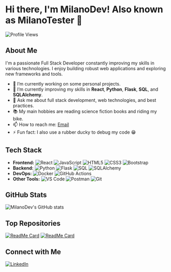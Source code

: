 # Hi there, I'm MilanoDev! Also known as MilanoTester 👋

![Profile Views](https://komarev.com/ghpvc/?username=MilanoTester&color=blue)

## About Me

I'm a passionate Full Stack Developer constantly improving my skills in various technologies. I enjoy building robust web applications and exploring new frameworks and tools.

- 🔭 I’m currently working on some personal projects. 
- 🌱 I’m currently improving my skills in **React**, **Python**, **Flask**, **SQL**, and **SQLAlchemy**.
- 💬 Ask me about full stack development, web technologies, and best practices.
- 📚 My main hobbies are reading science fiction books and riding my bike.
- 📫 How to reach me: [Email](mailto:eliasmilano.tester@gmail.com)
- ⚡ Fun fact: I also use a rubber ducky to debug my code 😁

## Tech Stack

- **Frontend:** ![React](https://img.shields.io/badge/-React-61DAFB?style=flat-square&logo=react&logoColor=white) ![JavaScript](https://img.shields.io/badge/-JavaScript-F7DF1E?style=flat-square&logo=javascript&logoColor=black) ![HTML5](https://img.shields.io/badge/-HTML5-E34F26?style=flat-square&logo=html5&logoColor=white) ![CSS3](https://img.shields.io/badge/-CSS3-1572B6?style=flat-square&logo=css3&logoColor=white) ![Bootstrap](https://img.shields.io/badge/-Bootstrap-563D7C?style=flat-square&logo=bootstrap&logoColor=white)
- **Backend:** ![Python](https://img.shields.io/badge/-Python-3776AB?style=flat-square&logo=python&logoColor=white) ![Flask](https://img.shields.io/badge/-Flask-000000?style=flat-square&logo=flask&logoColor=white) ![SQL](https://img.shields.io/badge/-SQL-4479A1?style=flat-square&logo=sqlite&logoColor=white) ![SQLAlchemy](https://img.shields.io/badge/-SQLAlchemy-66A6D9?style=flat-square&logo=sqlalchemy&logoColor=white)
- **DevOps:** ![Docker](https://img.shields.io/badge/-Docker-2496ED?style=flat-square&logo=docker&logoColor=white) ![GitHub Actions](https://img.shields.io/badge/-GitHub%20Actions-2088FF?style=flat-square&logo=github-actions&logoColor=white)
- **Other Tools:** ![VS Code](https://img.shields.io/badge/-VS%20Code-007ACC?style=flat-square&logo=visual-studio-code&logoColor=white) ![Postman](https://img.shields.io/badge/-Postman-FF6C37?style=flat-square&logo=postman&logoColor=white) ![Git](https://img.shields.io/badge/-Git-F05032?style=flat-square&logo=git&logoColor=white)

## GitHub Stats

![MilanoDev's GitHub stats](https://github-readme-stats.vercel.app/api?username=MilanoTester&show_icons=true&theme=radical)

## Top Repositories

[![ReadMe Card](https://github-readme-stats.vercel.app/api/pin/?username=MilanoTester&repo=AndaFood&theme=radical)](https://github.com/MilanoTester/AndaFood)
[![ReadMe Card](https://github-readme-stats.vercel.app/api/pin/?username=MilanoTester&repo=Star-Wars-Blog-React&theme=radical)](https://github.com/MilanoTester/Star-Wars-Blog-React)

## Connect with Me

[![LinkedIn](https://img.shields.io/badge/-LinkedIn-0077B5?style=flat-square&logo=linkedin&logoColor=white)](https://www.linkedin.com/in/elias-milano/)

